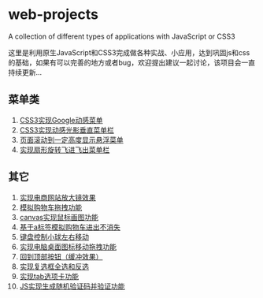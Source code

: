 # web-projects
A collection of different types of applications with JavaScript or CSS3 

这里是利用原生JavaScript和CSS3完成做各种实战、小应用，达到巩固js和css的基础，如果有可以完善的地方或者bug，欢迎提出建议一起讨论，该项目会一直持续更新...

## 菜单类

1. [CSS3实现Google动感菜单](http://htmlpreview.github.io/?https://github.com/Jacky-Summer/web-projects/blob/master/Menu/googleMenu/googleMenu.html)
2. [CSS3实现动感光影垂直菜单栏](http://htmlpreview.github.io/?https://github.com/Jacky-Summer/web-projects/blob/master/Menu/moveMenu/index.html)
3. [页面滚动到一定高度显示悬浮菜单](https://htmlpreview.github.io/?https://raw.githubusercontent.com/Jacky-Summer/web-projects/master/Menu/scrollTopMenu/scrollTopMenu.html)
4. [实现扇形旋转飞进飞出菜单栏](http://htmlpreview.github.io/?https://github.com/Jacky-Summer/web-projects/blob/master/Menu/sectorNavigation/index.html)

## 其它

1. [实现电商网站放大镜效果](http://htmlpreview.github.io/?https://github.com/Jacky-Summer/web-projects/blob/master/Images/scaleImage/index.html)
2. [模拟购物车拖拽功能](http://htmlpreview.github.io/?https://github.com/Jacky-Summer/web-projects/blob/master/dragShoppingCart/dragShoppingCart.html)
3. [canvas实现鼠标画图功能](http://htmlpreview.github.io/?https://github.com/Jacky-Summer/web-projects/blob/master/draw/draw.html)
4. [基于a标签模拟购物车进出不消失](http://htmlpreview.github.io/?https://github.com/Jacky-Summer/web-projects/blob/master/hoverShoppingCart/hoverShoppingCart.html)
5. [键盘控制小球左右移动](http://htmlpreview.github.io/?https://github.com/Jacky-Summer/web-projects/blob/master/keyScrollBall/keyScrollBall.html)
6. [实现电脑桌面图标移动拖拽功能](http://htmlpreview.github.io/?https://github.com/Jacky-Summer/web-projects/blob/master/moveIcon/moveIcon.html)
7. [回到顶部按钮（缓冲效果）](http://htmlpreview.github.io/?https://github.com/Jacky-Summer/web-projects/blob/master/scrollToTop/index.html)
8. [实现复选框全选和反选](http://htmlpreview.github.io/?https://github.com/Jacky-Summer/web-projects/blob/master/selectCheckbox/index.html)
9. [实现tab选项卡功能](http://htmlpreview.github.io/?https://github.com/Jacky-Summer/web-projects/blob/master/tabSelect/tabSelect.html)
10. [JS实现生成随机验证码并验证功能](http://htmlpreview.github.io/?https://github.com/Jacky-Summer/web-projects/blob/master/verifyCode/index.html)
